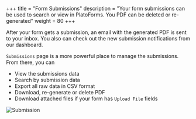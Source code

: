 +++
title = "Form Submissions"
description = "Your form submissions can be used to search or view in PlatoForms. You PDF can be deleted or re-generated"
weight = 80
+++


After your form gets a submission, an email with the generated PDF is sent to your inbox. You also can check out the new submission notifications from our dashboard. 

`Submissions` page is a more powerful place to manage the submissions. From there, you can

* View the submissions data
* Search by submission data
* Export all raw data in CSV format
* Download, re-generate or delete PDF
* Download attached files if your form has `Upload File` fields


![Submission](/images/page/submission/submission.png)

